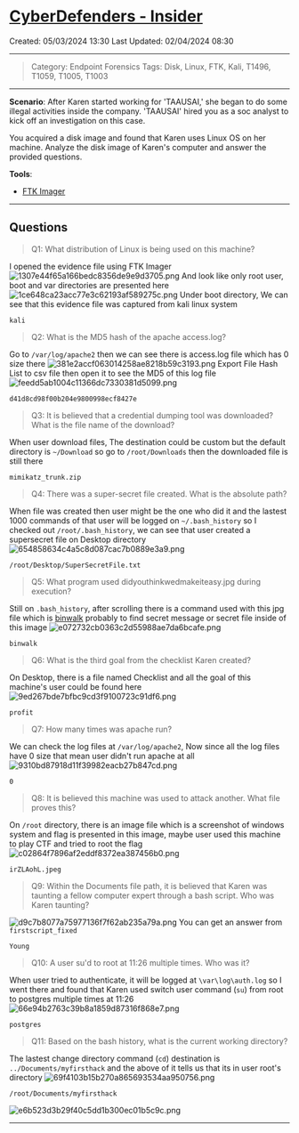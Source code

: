 # [CyberDefenders - Insider](https://cyberdefenders.org/blueteam-ctf-challenges/insider/) 
Created: 05/03/2024 13:30
Last Updated: 02/04/2024 08:30
* * *
>Category: Endpoint Forensics
>Tags: Disk, Linux, FTK, Kali, T1496, T1059, T1005, T1003
* * *
**Scenario**:
After Karen started working for 'TAAUSAI,' she began to do some illegal activities inside the company. 'TAAUSAI' hired you as a soc analyst to kick off an investigation on this case.

You acquired a disk image and found that Karen uses Linux OS on her machine. Analyze the disk image of Karen's computer and answer the provided questions.

**Tools**:
- [FTK Imager](https://accessdata.com/product-download/ftk-imager-version-4-5)
* * *
## Questions
> Q1: What distribution of Linux is being used on this machine?

I opened the evidence file using FTK Imager
![1307e44f65a166bedc8356de9e9d3705.png](/resources/1307e44f65a166bedc8356de9e9d3705-1.png)
And look like only root user, boot and var directories are presented here
![1ce648ca23acc77e3c62193af589275c.png](/resources/1ce648ca23acc77e3c62193af589275c-1.png)
Under boot directory, We can see that this evidence file was captured from kali linux system
```
kali
```

> Q2: What is the MD5 hash of the apache access.log?

Go to `/var/log/apache2` then we can see there is access.log file which has 0 size there
![381e2accf063014258ae8218b59c3193.png](/resources/381e2accf063014258ae8218b59c3193-1.png)
Export File Hash List to csv file then open it to see the MD5 of this log file
![feedd5ab1004c11366dc7330381d5099.png](/resources/feedd5ab1004c11366dc7330381d5099-1.png)
```
d41d8cd98f00b204e9800998ecf8427e
```

> Q3: It is believed that a credential dumping tool was downloaded? What is the file name of the download?

When user download files, The destination could be custom but the default directory is `~/Download` so go to `/root/Downloads` then the downloaded file is still there
```
mimikatz_trunk.zip
```

> Q4: There was a super-secret file created. What is the absolute path?

When file was created then user might be the one who did it and the lastest 1000 commands of that user will be logged on `~/.bash_history` so I checked out `/root/.bash_history`, we can see that user created a supersecret file on Desktop directory
![654858634c4a5c8d087cac7b0889e3a9.png](/resources/654858634c4a5c8d087cac7b0889e3a9-1.png)
```
/root/Desktop/SuperSecretFile.txt
```

> Q5: What program used didyouthinkwedmakeiteasy.jpg during execution?

Still on `.bash_history`, after scrolling there is a command used with this jpg file which is [binwalk](https://github.com/ReFirmLabs/binwalk) probably to find secret message or secret file inside of this image
![e072732cb0363c2d55988ae7da6bcafe.png](/resources/e072732cb0363c2d55988ae7da6bcafe-1.png)
```
binwalk
```

> Q6: What is the third goal from the checklist Karen created?

On Desktop, there is a file named Checklist and all the goal of this machine's user could be found here
![9ed267bde7bfbc9cd3f9100723c91df6.png](/resources/9ed267bde7bfbc9cd3f9100723c91df6-1.png)
```
profit
```

> Q7: How many times was apache run?

We can check the log files at `/var/log/apache2`, Now since all the log files have 0 size that mean user didn't run apache at all
![9310bd87918d11f39982eacb27b847cd.png](/resources/9310bd87918d11f39982eacb27b847cd-1.png)
```
0
```

> Q8: It is believed this machine was used to attack another. What file proves this?

On `/root` directory, there is an image file which is a screenshot of windows system and flag is presented in this image, maybe user used this machine to play CTF and tried to root the flag 
![c02864f7896af2eddf8372ea387456b0.png](/resources/c02864f7896af2eddf8372ea387456b0-1.png)

```
irZLAohL.jpeg
```

> Q9: Within the Documents file path, it is believed that Karen was taunting a fellow computer expert through a bash script. Who was Karen taunting?

![d9c7b8077a75977136f7f62ab235a79a.png](/resources/d9c7b8077a75977136f7f62ab235a79a-1.png)
You can get an answer from `firstscript_fixed`  
```
Young
```

> Q10: A user su'd to root at 11:26 multiple times. Who was it?

When user tried to authenticate, it will be logged at `\var\log\auth.log` so I went there and found that Karen used switch user command (`su`) from root to postgres multiple times at 11:26
![66e94b2763c39b8a1859d87316f868e7.png](/resources/66e94b2763c39b8a1859d87316f868e7-1.png)

```
postgres
```

> Q11: Based on the bash history, what is the current working directory?

The lastest change directory command (`cd`) destination is `../Documents/myfirsthack` and the above of it tells us that its in user root's directory
![69f4103b15b270a865693534aa950756.png](/resources/69f4103b15b270a865693534aa950756-1.png)
```
/root/Documents/myfirsthack
```

![e6b523d3b29f40c5dd1b300ec01b5c9c.png](/resources/e6b523d3b29f40c5dd1b300ec01b5c9c.png)
* * *